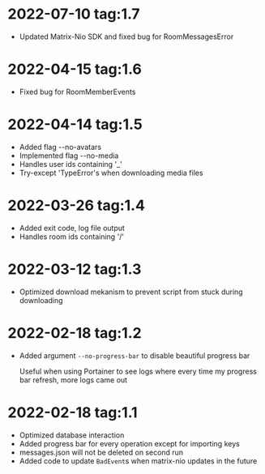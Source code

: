 # 2022-07-10 tag:1.7
* Updated Matrix-Nio SDK and fixed bug for RoomMessagesError

# 2022-04-15 tag:1.6
* Fixed bug for RoomMemberEvents

# 2022-04-14 tag:1.5
* Added flag --no-avatars
* Implemented flag --no-media
* Handles user ids containing '_'
* Try-except 'TypeError's when downloading media files

# 2022-03-26 tag:1.4
* Added exit code, log file output
* Handles room ids containing '/'

# 2022-03-12 tag:1.3
* Optimized download mekanism to prevent script from stuck during downloading

# 2022-02-18 tag:1.2
* Added argument ```--no-progress-bar``` to disable beautiful progress bar
  
  Useful when using Portainer to see logs where every time my progress bar refresh, more logs came out

# 2022-02-18 tag:1.1
* Optimized database interaction
* Added progress bar for every operation except for importing keys
* messages.json will not be deleted on second run
* Added code to update ```BadEvent```s when matrix-nio updates in the future